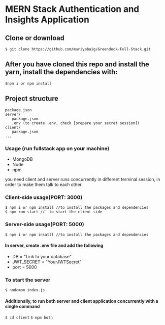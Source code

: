 # MERN Stack Authentication and Insights Application

Clone or download
---------------

```$ git clone https://github.com/mariyabaig/Greendeck-Full-Stack.git```

After you have cloned this repo and install the yarn, install the dependencies with:
---------------
```$npm i or npm install```

Project structure
---------------

```LICENSE
package.json
server/
   package.json
   .env (to create .env, check [prepare your secret session])
client/
   package.json
... 
```
### Usage (run fullstack app on your machine) ###

* MongoDB
* Node
* npm

you need client and server runs concurrently in different terminal session, in order to make them talk to each other


### Client-side usage(PORT: 3000) ###
```$ cd client          // go to client folder
$ npm i or npm install //to install the packages and dependencies
$ npm run start //  to start the client side
```


### Server-side usage(PORT: 5000) ###
```$ cd server //go to server folder
$ npm i or npm insatll //to install the packages and dependencies
```

#### In server, create .env file and add the following ####
* DB = "Link to your database"
* JWT_SECRET = "YourJWTSecret" 
* port = 5000

### To start the server ###
` $ nodemon index.js `

#### Additionally, to run both server and client application concurrently with a single command ####

`$ cd client`
` $ npm both `

